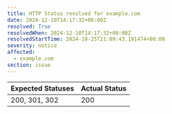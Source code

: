 ```yaml
---
title: HTTP Status resolved for example.com
date: 2024-12-10T14:17:32+00:00Z
resolved: True
resolvedWhen: 2024-12-10T14:17:32+00:00Z
resolvedStartTime: 2024-10-25T21:09:43.191474+00:00
severity: notice
affected:
  - example.com
section: issue
---
```


| Expected Statuses | Actual Status  |
|-------------------|----------------|
| 200, 301, 302 | 200 |
